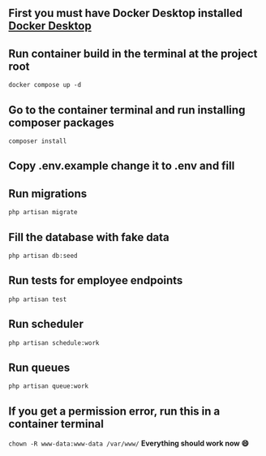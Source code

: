  ## First you must have Docker Desktop installed [Docker Desktop](https://www.docker.com/products/docker-desktop/) 
 ## Run container build in the terminal at the project root
 `docker compose up -d`
 ## Go to the container terminal and run installing composer packages
 `composer install`
 ## Copy .env.example change it to .env and fill
 ## Run migrations
 `php artisan migrate`
 ## Fill the database with fake data
 `php artisan db:seed`
 ## Run tests for employee endpoints
 `php artisan test`
 ## Run scheduler
 `php artisan schedule:work`
 ## Run queues
 `php artisan queue:work`
 ## If you get a permission error, run this in a container terminal
 `chown -R www-data:www-data /var/www/`
  **Everything should work now :smile:**
